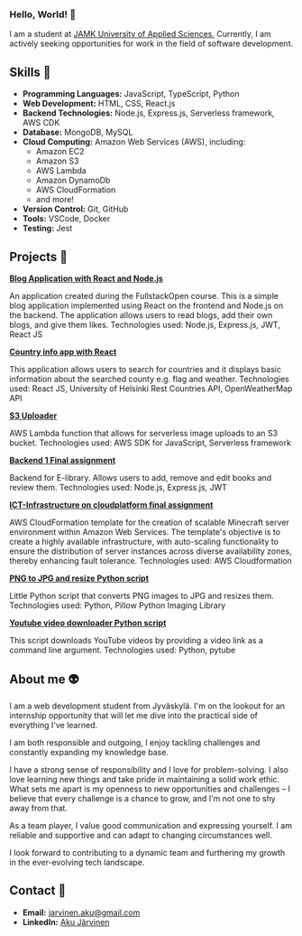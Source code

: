 ### Hello, World! :robot:

I am a student at [JAMK University of Applied Sciences.](https://www.jamk.fi/en) Currently, I am actively seeking opportunities for work in the field of software development.

## Skills 🔧

- **Programming Languages:** JavaScript, TypeScript, Python
- **Web Development:** HTML, CSS, React.js
- **Backend Technologies:** Node.js, Express.js, Serverless framework, AWS CDK
- **Database:** MongoDB, MySQL
- **Cloud Computing:** Amazon Web Services (AWS), including:
  - Amazon EC2
  - Amazon S3
  - AWS Lambda
  - Amazon DynamoDb
  - AWS CloudFormation
  - and more!
- **Version Control:** Git, GitHub
- **Tools:** VSCode, Docker
- **Testing:** Jest

## Projects :space_invader:
<div>
  <strong><a href="https://github.com/Akunen/Blog-fullstack/tree/main">Blog Application with React and Node.js</a></strong>
  <p>An application created during the FullstackOpen course. This is a simple blog application implemented using React on the frontend and Node.js on the backend. The application allows users to read blogs, add their own blogs, and give them likes.
  Technologies used: Node.js, Express.js, JWT, React JS</p>
</div>

<div>
  <strong><a href="https://github.com/Akunen/country-info">Country info app with React</a></strong>
  <p>This application allows users to search for countries and it displays basic information about the searched county e.g. flag and weather. Technologies used: React JS, University of Helsinki Rest Countries API, OpenWeatherMap API</p>
</div>


<div>
  <strong><a href="https://github.com/Akunen/aws-s3-uploader/tree/main">S3 Uploader</a></strong>
  <p>AWS Lambda function that allows for serverless image uploads to an S3 bucket.
  Technologies used: AWS SDK for JavaScript, Serverless framework</p>
</div>

<div>
  <strong><a href="https://github.com/Akunen/Backend-1-final">Backend 1 Final assignment</a></strong>
  <p>Backend for E-library. Allows users to add, remove and edit books and review them. 
  Technologies used: Node.js, Express.js, JWT</p>
</div>

<div>
  <strong><a href="https://github.com/Akunen/ICT-Infrastructure-AWS">ICT-Infrastructure on cloudplatform final assignment</a></strong>
  <p>AWS CloudFormation template for the creation of scalable Minecraft server environment within Amazon Web Services. The template's objective is to create a highly available infrastructure, with auto-scaling functionality to ensure the distribution of server instances across diverse availability zones, thereby enhancing fault tolerance.
  Technologies used: AWS Cloudformation</p>
</div>

<div>
  <strong><a href="https://github.com/Akunen/python-image-script">PNG to JPG and resize Python script</a></strong>
  <p> Little Python script that converts PNG images to JPG and resizes them.
  Technologies used: Python, Pillow Python Imaging Library</p>
</div>

<div>
  <strong><a href="https://github.com/Akunen/yt-downloader-script">Youtube video downloader Python script</a></strong>
  <p> This script downloads YouTube videos by providing a video link as a command line argument.
  Technologies used: Python, pytube</p>
</div>

## About me :alien:

I am a web development student from Jyväskylä. I'm on the lookout for an internship opportunity that will let me dive into the practical side of everything I've learned. 

I am both responsible and outgoing, I enjoy tackling challenges and constantly expanding my knowledge base.

I have a strong sense of responsibility and I love for problem-solving. I also love learning new things and take pride in maintaining a solid work ethic. What sets me apart is my openness to new opportunities and challenges – I believe that every challenge is a chance to grow, and I'm not one to shy away from that.

As a team player, I value good communication and expressing yourself. I am reliable and supportive and can adapt to changing circumstances well.

I look forward to contributing to a dynamic team and furthering my growth in the ever-evolving tech landscape.

## Contact :e-mail:

- **Email:** jarvinen.aku@gmail.com
- **LinkedIn:** [Aku Järvinen](https://www.linkedin.com/in/aku-j%C3%A4rvinen-23538a1b7/)
